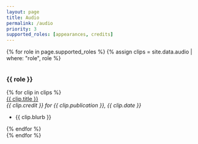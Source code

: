 ```yaml
---
layout: page
title: Audio
permalink: /audio
priority: 3
supported_roles: [appearances, credits]
---
```


{% for role in page.supported_roles %}
  {% assign clips = site.data.audio | where: "role", role %}
  <div class="row pad-bottom">
    <div class="column left-rail">
      <h3>
        {{ role }}
      </h3>
    </div>
    <div class="column">
      {% for clip in clips %}
      <div>
        <a href="{{ clip.link }}"><u>{{ clip.title }}</u></a>
        <br/>
        <i>{{ clip.credit }} for {{ clip.publication }}, {{ clip.date }}</i>
        <ul>
          <li class="boom">
            {{ clip.blurb }}
          </li>
        </ul>
      </div>
      {% endfor %}
    </div>
  </div>
{% endfor %}
